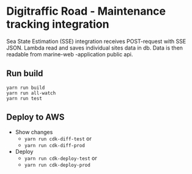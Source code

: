 # Digitraffic Road - Maintenance tracking integration

Sea State Estimation (SSE) integration receives POST-request with SSE JSON. Lambda read and saves individual sites data in db.
Data is then readable from marine-web -application public api.

## Run build

    yarn run build
    yarn run all-watch
    yarn run test

## Deploy to AWS

* Show changes
    * `yarn run cdk-diff-test` or 
    * `yarn run cdk-diff-prod` 
* Deploy
    * `yarn run cdk-deploy-test` or 
    * `yarn run cdk-deploy-prod`